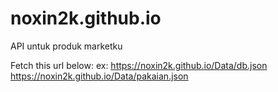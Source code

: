# noxin2k.github.io

API untuk produk marketku

Fetch this url below:
ex:
https://noxin2k.github.io/Data/db.json
https://noxin2k.github.io/Data/pakaian.json
